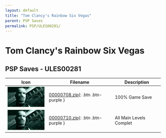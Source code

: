 ```yaml
---
layout: default
title: "Tom Clancy's Rainbow Six Vegas"
parent: PSP Saves
permalink: PSP/ULES00281/
---
```

# Tom Clancy's Rainbow Six Vegas

## PSP Saves - ULES00281

| Icon | Filename | Description |
|------|----------|-------------|
| ![Tom Clancy's Rainbow Six Vegas](ICON0.PNG) | [00000708.zip](00000708.zip){: .btn .btn-purple } | 100% Game Save |
| ![Tom Clancy's Rainbow Six Vegas](ICON0.PNG) | [00000710.zip](00000710.zip){: .btn .btn-purple } | All Main Levels Complet |
